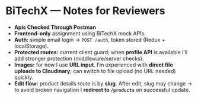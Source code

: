 # BiTechX — Notes for Reviewers

* **Apis Checked Through Postman**
* **Frontend-only** assignment using BiTechX mock APIs.
* **Auth:** simple email login → `POST /auth`, token stored (Redux + localStorage).
* **Protected routes:** current client guard; when **profile API** is available I’ll add stronger protection (middleware/server checks).
* **Images:** for now I use **URL input**. I’m experienced with **direct file uploads to Cloudinary**; can switch to file upload (no URL needed) quickly.
* **Edit flow:** product details route is by **slug**. After edit, slug may change → to avoid broken navigation I **redirect to `/products`** on successful update.

